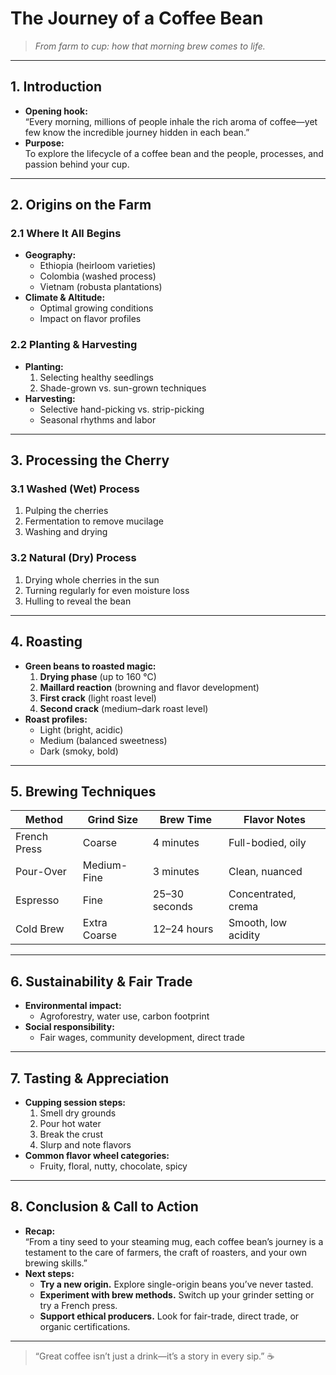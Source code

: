 # The Journey of a Coffee Bean

> *From farm to cup: how that morning brew comes to life.*

---

## 1. Introduction
- **Opening hook:**  
  “Every morning, millions of people inhale the rich aroma of coffee—yet few know the incredible journey hidden in each bean.”
- **Purpose:**  
  To explore the lifecycle of a coffee bean and the people, processes, and passion behind your cup.

---

## 2. Origins on the Farm
### 2.1 Where It All Begins
- **Geography:**  
  - Ethiopia (heirloom varieties)  
  - Colombia (washed process)  
  - Vietnam (robusta plantations)
- **Climate & Altitude:**  
  - Optimal growing conditions  
  - Impact on flavor profiles

### 2.2 Planting & Harvesting
- **Planting:**  
  1. Selecting healthy seedlings  
  2. Shade-grown vs. sun-grown techniques  
- **Harvesting:**  
  - Selective hand-picking vs. strip-picking  
  - Seasonal rhythms and labor

---

## 3. Processing the Cherry
### 3.1 Washed (Wet) Process
1. Pulping the cherries  
2. Fermentation to remove mucilage  
3. Washing and drying

### 3.2 Natural (Dry) Process
1. Drying whole cherries in the sun  
2. Turning regularly for even moisture loss  
3. Hulling to reveal the bean

---

## 4. Roasting
- **Green beans to roasted magic:**
  1. **Drying phase** (up to 160 °C)  
  2. **Maillard reaction** (browning and flavor development)  
  3. **First crack** (light roast level)  
  4. **Second crack** (medium–dark roast level)
- **Roast profiles:**  
  - Light (bright, acidic)  
  - Medium (balanced sweetness)  
  - Dark (smoky, bold)

---

## 5. Brewing Techniques
| Method        | Grind Size   | Brew Time    | Flavor Notes          |
| ------------- | ------------ | ------------ | --------------------- |
| French Press  | Coarse       | 4 minutes    | Full-bodied, oily     |
| Pour-Over     | Medium-Fine  | 3 minutes    | Clean, nuanced        |
| Espresso      | Fine         | 25–30 seconds| Concentrated, crema   |
| Cold Brew     | Extra Coarse | 12–24 hours  | Smooth, low acidity   |

---

## 6. Sustainability & Fair Trade
- **Environmental impact:**  
  - Agroforestry, water use, carbon footprint  
- **Social responsibility:**  
  - Fair wages, community development, direct trade

---

## 7. Tasting & Appreciation
- **Cupping session steps:**  
  1. Smell dry grounds  
  2. Pour hot water  
  3. Break the crust  
  4. Slurp and note flavors
- **Common flavor wheel categories:**  
  - Fruity, floral, nutty, chocolate, spicy

---

## 8. Conclusion & Call to Action
- **Recap:**  
  “From a tiny seed to your steaming mug, each coffee bean’s journey is a testament to the care of farmers, the craft of roasters, and your own brewing skills.”
- **Next steps:**  
  - **Try a new origin.** Explore single-origin beans you’ve never tasted.  
  - **Experiment with brew methods.** Switch up your grinder setting or try a French press.  
  - **Support ethical producers.** Look for fair-trade, direct trade, or organic certifications.

---

> “Great coffee isn’t just a drink—it’s a story in every sip.” ☕️
